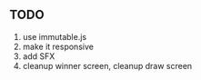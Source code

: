 ## TODO

1. use immutable.js
2. make it responsive
3. add SFX
4. cleanup winner screen, cleanup draw screen
